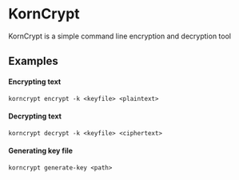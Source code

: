 # KornCrypt

KornCrypt is a simple command line encryption and decryption tool

## Examples

#### Encrypting text

```
korncrypt encrypt -k <keyfile> <plaintext>
```

#### Decrypting text

```
korncrypt decrypt -k <keyfile> <ciphertext>
```

#### Generating key file

```
korncrypt generate-key <path>
```